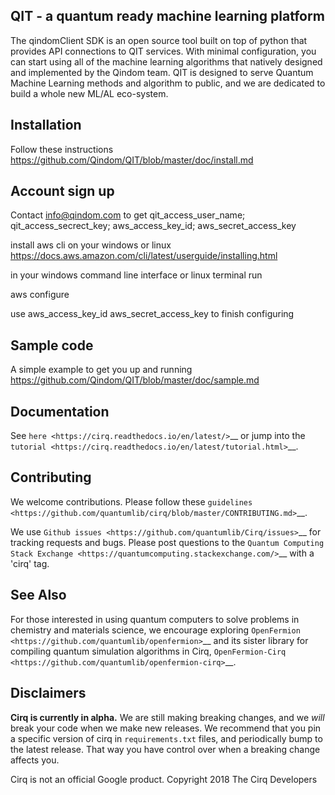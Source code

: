
QIT - a quantum ready machine learning platform
------------

The qindomClient SDK is an open source tool built on top of python that provides API connections to QIT services. With minimal configuration, you can start using all of the machine learning algorithms that natively designed and implemented by the Qindom team. QIT is designed to serve Quantum Machine Learning methods and algorithm to public, and we are dedicated to build a whole new ML/AL eco-system.

Installation
------------

Follow these instructions
https://github.com/Qindom/QIT/blob/master/doc/install.md

Account sign up
------------

Contact info@qindom.com to get 
qit_access_user_name;  qit_access_secrect_key;  aws_access_key_id;  aws_secret_access_key
<p>
<p>

install aws cli on your windows or linux
https://docs.aws.amazon.com/cli/latest/userguide/installing.html
<p>
<p>

in your windows command line interface or linux terminal run
<p>aws configure
<p>use aws_access_key_id  aws_secret_access_key to finish configuring

Sample code
-----------

A simple example to get you up and running
https://github.com/Qindom/QIT/blob/master/doc/sample.md

Documentation
-------------

See
`here <https://cirq.readthedocs.io/en/latest/>`__
or jump into the
`tutorial <https://cirq.readthedocs.io/en/latest/tutorial.html>`__.

Contributing
------------

We welcome contributions. Please follow these
`guidelines <https://github.com/quantumlib/cirq/blob/master/CONTRIBUTING.md>`__.

We use
`Github issues <https://github.com/quantumlib/Cirq/issues>`__
for tracking requests and bugs. Please post questions to the
`Quantum Computing Stack Exchange <https://quantumcomputing.stackexchange.com/>`__ with a 'cirq' tag.

See Also
--------

For those interested in using quantum computers to solve problems in
chemistry and materials science, we encourage exploring
`OpenFermion <https://github.com/quantumlib/openfermion>`__ and
its sister library for compiling quantum simulation algorithms in Cirq,
`OpenFermion-Cirq <https://github.com/quantumlib/openfermion-cirq>`__.

Disclaimers
----------
**Cirq is currently in alpha.** We are still making breaking changes, and we *will* break your code when we make new releases. We recommend that you pin a specific version of cirq in `requirements.txt` files, and periodically bump to the latest release. That way you have control over when a breaking change affects you.

Cirq is not an official Google product. Copyright 2018 The Cirq Developers
